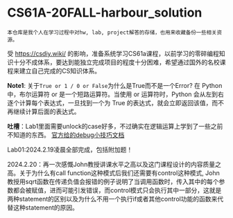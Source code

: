 # CS61A-20FALL-harbour_solution
```
本仓库是我个人在学习过程中对hw, lab, project解答的存储，也用来收藏备份一些相关资源。
```
受 https://csdiy.wiki/ 的影响，准备系统学习CS61a课程，以前学习的零碎编程知识十分不成体系，要达到能独立完成项目的程度十分困难，希望通过国外的名校课程来建立自己完成的CS知识体系。

**Note1**: 关于`True or 1 / 0 or False`为什么是True而不是一个Error?
在 Python 中，布尔运算符 or 是一个短路运算符。当使用 or 运算符时，Python 会从左到右逐个计算每个表达式，一旦找到一个为 True 的表达式，就会立即返回该值，而不再继续计算后面的表达式。

**吐槽**：Lab1里面需要unlock的case好多，不过确实在逻辑运算上学到了一些之前不知道的东西。
[官方给的debug小技巧文档](https://inst.eecs.berkeley.edu/~cs61a/fa20/articles/debugging.html)

Lab01:2024.2.19凌晨全部完成，包括附加题！

2024.2.20：再一次感慨John教授讲课水平之高以及这门课程设计的内容质量之高。关于为什么有call function这种模式后我们还需要有control这种模式, John教授用sqrt函数在传递负值会报错的例子说明了当调用函数时，传入其中的每个参数都会被赋值，进而可能引发错误，而control模式只会执行其中一部分，这就是两种statement的区别以及为什么不用一个执行if或者其他control功能的函数来代替这种statement的原因。
